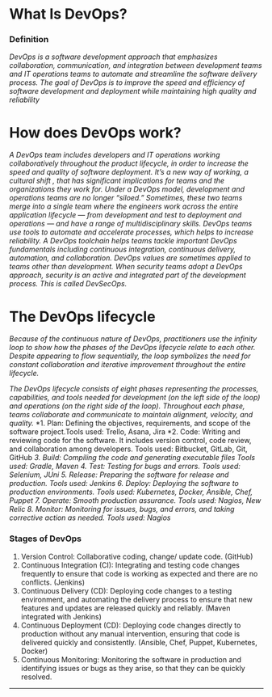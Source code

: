 # What Is DevOps? 

### Definition 
*DevOps is a software development approach that emphasizes collaboration, communication, and integration between development teams and IT operations teams to automate and streamline the software delivery process. The goal of DevOps is to improve the speed and efficiency of software development and deployment while maintaining high quality and reliability*


# How does DevOps work? 


*A DevOps team includes developers and IT operations working collaboratively throughout the product lifecycle, in order to increase the speed and quality of software deployment. It’s a new way of working, a cultural shift , that has significant implications for teams and the organizations they work for.
Under a DevOps model, development and operations teams are no longer “siloed.” Sometimes, these two teams merge into a single team where the engineers work across the entire application lifecycle — from development and test to deployment and operations — and have a range of multidisciplinary skills.
DevOps teams use tools to automate and accelerate processes, which helps to increase reliability. A DevOps toolchain helps teams tackle important DevOps fundamentals including continuous integration, continuous delivery, automation, and collaboration.
DevOps values are sometimes applied to teams other than development. When security teams adopt a DevOps approach, security is an active and integrated part of the development process. This is called DevSecOps.*

# The DevOps lifecycle 

*Because of the continuous nature of DevOps, practitioners use the infinity loop to show how the phases of the DevOps lifecycle relate to each other. Despite appearing to flow sequentially, the loop symbolizes the need for constant collaboration and iterative improvement throughout the entire lifecycle.*

 
*The DevOps lifecycle consists of eight phases representing the processes, capabilities, and tools needed for development (on the left side of the loop) and operations (on the right side of the loop). Throughout each phase, teams collaborate and communicate to maintain alignment, velocity, and quality.*
*1. Plan: Defining the objectives, requirements, and scope of the software project.Tools used: Trello, Asana, Jira
*2. Code: Writing and reviewing code for the software. It includes version control, code review, and collaboration among developers. Tools used: Bitbucket, GitLab, Git, GitHub
*3. Build: Compiling the code and generating executable files Tools used: Gradle, Maven*
*4. Test: Testing for bugs and errors. Tools used: Selenium, JUni*
*5. Release: Preparing the software for release and production. Tools used: Jenkins*
*6. Deploy: Deploying the software to production environments. Tools used: Kubernetes, Docker, Ansible, Chef, Puppet*
*7. Operate: Smooth production assurance. Tools used: Nagios, New Relic*
*8. Monitor: Monitoring for issues, bugs, and errors, and taking corrective action as needed. Tools used: Nagios*
### Stages of DevOps
1. Version Control: Collaborative coding, change/ update code. (GitHub)
2. Continuous Integration (CI): Integrating and testing code changes frequently to ensure that code is working as expected and there are no conflicts. (Jenkins)
3. Continuous Delivery (CD): Deploying code changes to a testing environment, and automating the delivery process to ensure that new features and updates are released quickly and reliably. (Maven integrated with Jenkins)
4. Continuous Deployment (CD): Deploying code changes directly to production without any manual intervention, ensuring that code is delivered quickly and consistently. (Ansible, Chef, Puppet, Kubernetes, Docker)
5. Continuous Monitoring: Monitoring the software in production and identifying issues or bugs as they arise, so that they can be quickly resolved.
________________________________________
